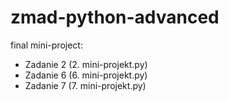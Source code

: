 # zmad-python-advanced
final mini-project:
- Zadanie 2 (2. mini-projekt.py)
- Zadanie 6 (6. mini-projekt.py)
- Zadanie 7 (7. mini-projekt.py)
